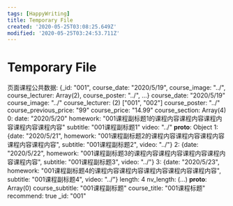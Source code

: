 ```yaml
---
tags: [HappyWriting]
title: Temporary File
created: '2020-05-25T03:08:25.649Z'
modified: '2020-05-25T03:24:53.711Z'
---
```


# Temporary File
页面课程公共数据: 
{_id: "001", course_date: "2020/5/19", course_image: "../", course_lecturer: Array(2), course_poster: "../", …}
course_date: "2020/5/19"
course_image: "../"
course_lecturer: (2) ["001", "002"]
course_poster: "../"
course_previous_price: "99"
course_price: "14.99"
course_section: Array(4)
0:
  date: "2020/5/20"
  homework: "001课程副标题1的课程内容课程内容课程内容课程内容课程内容"
  subtitle: "001课程副标题1"
  video: "../"
  __proto__: Object
1: {date: "2020/5/21", homework: "001课程副标题2的课程内容课程内容课程内容课程内容课程内容", subtitle: "001课程副标题2", video: "../"}
2: {date: "2020/5/22", homework: "001课程副标题3的课程内容课程内容课程内容课程内容课程内容", subtitle: "001课程副标题3", video: "../"}
3: {date: "2020/5/23", homework: "001课程副标题4的课程内容课程内容课程内容课程内容课程内容", subtitle: "001课程副标题4", video: "../"}
length: 4
nv_length: (...)
__proto__: Array(0)
course_subtitle: "001课程副标题"
course_title: "001课程标题"
recommend: true
_id: "001"
